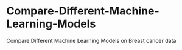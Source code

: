 # Compare-Different-Machine-Learning-Models
Compare Different Machine Learning Models on Breast cancer data
